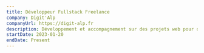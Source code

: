 ```yaml
---
title: Développeur Fullstack Freelance
company: Digit'Alp
companyUrl: https://digit-alp.fr
description: Développement et accompagnement sur des projets web pour des entreprises locales et internationales.
startDate: 2023-01-20
endDate: Present
---
```

